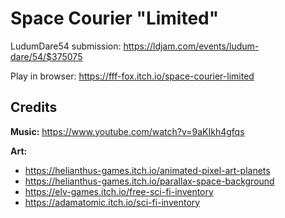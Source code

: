 # Space Courier "Limited"

LudumDare54 submission: https://ldjam.com/events/ludum-dare/54/$375075

Play in browser: https://fff-fox.itch.io/space-courier-limited

## Credits
**Music:** 
https://www.youtube.com/watch?v=9aKIkh4gfqs

**Art:**
- https://helianthus-games.itch.io/animated-pixel-art-planets
- https://helianthus-games.itch.io/parallax-space-background
- https://elv-games.itch.io/free-sci-fi-inventory
- https://adamatomic.itch.io/sci-fi-inventory
